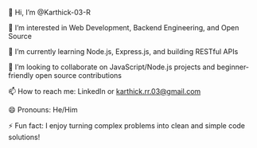 👋 Hi, I’m @Karthick-03-R

👀 I’m interested in Web Development, Backend Engineering, and Open Source

🌱 I’m currently learning Node.js, Express.js, and building RESTful APIs

💞️ I’m looking to collaborate on JavaScript/Node.js projects and beginner-friendly open source contributions

📫 How to reach me: LinkedIn or karthick.rr.03@gmail.com

😄 Pronouns: He/Him

⚡ Fun fact: I enjoy turning complex problems into clean and simple code solutions!


